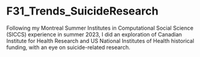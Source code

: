 # F31_Trends_SuicideResearch

Following my Montreal Summer Institutes in Computational Social Science (SICCS) experience in summer 2023, I did an exploration of Canadian Institute for Health Research and US National Institutes of Health historical funding, with an eye on suicide-related research.
